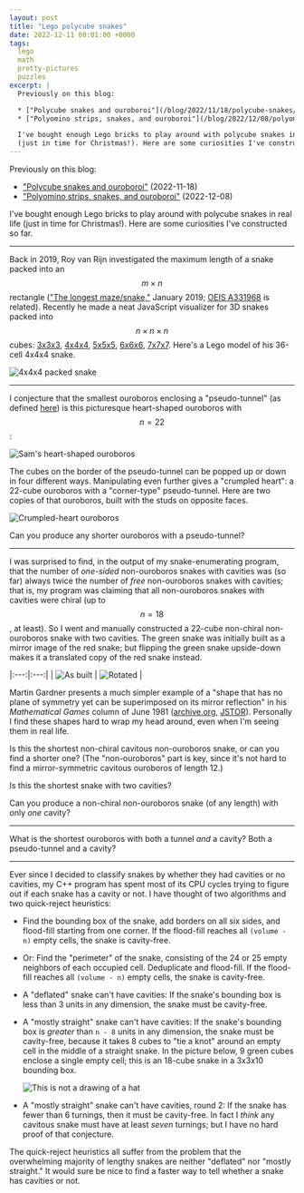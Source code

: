 ```yaml
---
layout: post
title: "Lego polycube snakes"
date: 2022-12-11 00:01:00 +0000
tags:
  lego
  math
  pretty-pictures
  puzzles
excerpt: |
  Previously on this blog:

  * ["Polycube snakes and ouroboroi"](/blog/2022/11/18/polycube-snakes/) (2022-11-18)
  * ["Polyomino strips, snakes, and ouroboroi"](/blog/2022/12/08/polyomino-snakes/) (2022-12-08)

  I've bought enough Lego bricks to play around with polycube snakes in real life
  (just in time for Christmas!). Here are some curiosities I've constructed so far.
---
```


Previously on this blog:

* ["Polycube snakes and ouroboroi"](/blog/2022/11/18/polycube-snakes/) (2022-11-18)
* ["Polyomino strips, snakes, and ouroboroi"](/blog/2022/12/08/polyomino-snakes/) (2022-12-08)

I've bought enough Lego bricks to play around with polycube snakes in real life
(just in time for Christmas!). Here are some curiosities I've constructed so far.

----

Back in 2019, Roy van Rijn investigated the maximum length of a snake packed into an $$m\times n$$
rectangle (["The longest maze/snake,"](https://www.royvanrijn.com/blog/2019/01/longest-path/) January 2019;
[OEIS A331968](https://oeis.org/A331968) is related).
Recently he made a neat JavaScript visualizer for 3D snakes packed into $$n\times n\times n$$ cubes:
[3x3x3](https://www.royvanrijn.com/polycube/3x3x3.html),
[4x4x4](https://www.royvanrijn.com/polycube/4x4x4.html), [5x5x5](https://www.royvanrijn.com/polycube/5x5x5.html),
[6x6x6](https://www.royvanrijn.com/polycube/6x6x6.html), [7x7x7](https://www.royvanrijn.com/polycube/7x7x7.html).
Here's a Lego model of his 36-cell 4x4x4 snake.

![4x4x4 packed snake](/blog/images/2022-12-11-4x4x4-snake.jpg)

----

I conjecture that the smallest ouroboros enclosing a "pseudo-tunnel" (as defined [here](/blog/2022/12/08/polyomino-snakes/#holes-in-3d))
is this picturesque heart-shaped ouroboros with $$n=22$$:

![Sam's heart-shaped ouroboros](/blog/images/2022-12-08-sams-heart-polycube.jpg)

The cubes on the border of the pseudo-tunnel can be popped up or down in four
different ways. Manipulating even further gives a "crumpled heart": a 22-cube ouroboros
with a "corner-type" pseudo-tunnel.
Here are two copies of that ouroboros, built with the studs on opposite faces.

![Crumpled-heart ouroboros](/blog/images/2022-12-11-crumpled-heart-polycube.jpg)

Can you produce any shorter ouroboros with a pseudo-tunnel?

----

I was surprised to find, in the output of my snake-enumerating program, that the
number of _one-sided_ non-ouroboros snakes with cavities was (so far) always twice the number
of _free_ non-ouroboros snakes with cavities; that is, my program was claiming that
all non-ouroboros snakes with cavities were chiral (up to $$n=18$$, at least).
So I went and manually constructed a 22-cube non-chiral non-ouroboros snake with
two cavities. The green snake was initially built as a mirror image of the red snake;
but flipping the green snake upside-down makes it a translated copy of the red snake
instead.

|:---:|:---:|
| ![As built](/blog/images/2022-12-11-nonchiral-cavitous-snake-1.jpg) | ![Rotated](/blog/images/2022-12-11-nonchiral-cavitous-snake-2.jpg) |

Martin Gardner presents a much simpler example of a "shape that has no plane of symmetry
yet can be superimposed on its mirror reflection" in his _Mathematical Games_ column of
June 1981 ([archive.org](https://archive.org/details/lastrecreationsh00gard_0/page/257/mode/2up),
[JSTOR](https://www-jstor-org.wikipedialibrary.idm.oclc.org/stable/24964433?seq=8)).
Personally I find these shapes hard to wrap my head around, even when I'm seeing them
in real life.

Is this the shortest non-chiral cavitous non-ouroboros snake, or can you find a shorter one?
(The "non-ouroboros" part is key, since it's not hard to find a mirror-symmetric cavitous ouroboros
of length 12.)

Is this the shortest snake with two cavities?

Can you produce a non-chiral non-ouroboros snake (of any length) with only _one_ cavity?

----

What is the shortest ouroboros with both a tunnel _and_ a cavity? Both a pseudo-tunnel and a cavity?

----

Ever since I decided to classify snakes by whether they had cavities or no cavities,
my C++ program has spent most of its CPU cycles trying to figure out if each snake has
a cavity or not. I have thought of two algorithms and two quick-reject heuristics:

- Find the bounding box of the snake, add borders on all six sides, and flood-fill starting
    from one corner. If the flood-fill reaches all `(volume - n)` empty cells,
    the snake is cavity-free.

- Or: Find the "perimeter" of the snake, consisting of the 24 or 25 empty neighbors of each
    occupied cell. Deduplicate and flood-fill. If the flood-fill reaches all `(volume - n)` empty cells,
    the snake is cavity-free.

- A "deflated" snake can't have cavities: If the snake's bounding box is less than 3 units in any dimension,
    the snake must be cavity-free.

- A "mostly straight" snake can't have cavities: If the snake's bounding box is _greater_ than `n - 8`
    units in any dimension, the snake must be cavity-free, because it takes 8 cubes to "tie a knot"
    around an empty cell in the middle of a straight snake. In the picture below, 9 green cubes enclose
    a single empty cell; this is an 18-cube snake in a 3x3x10 bounding box.

    ![This is not a drawing of a hat](/blog/images/2022-12-11-snake-with-knot.jpg)

- A "mostly straight" snake can't have cavities, round 2: If the snake has fewer than 6 turnings,
    then it must be cavity-free. In fact I _think_ any cavitous snake must have at least _seven_
    turnings; but I have no hard proof of that conjecture.

The quick-reject heuristics all suffer from the problem that the overwhelming majority of lengthy
snakes are neither "deflated" nor "mostly straight."
It would sure be nice to find a faster way to tell whether a snake has cavities or not.
